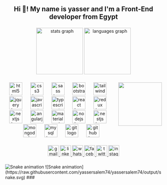 <h2 align="center">Hi 👋! My name is yasser and I'm a Front-End developer from Egypt</h2>

###

<div align="center">
  <img src="https://github-readme-stats.vercel.app/api?username=yassersalem74&hide_title=false&hide_rank=false&show_icons=true&include_all_commits=true&count_private=true&disable_animations=false&theme=dracula&locale=en&hide_border=false" height="150" alt="stats graph"  />
  <img src="https://github-readme-stats.vercel.app/api/top-langs?username=yassersalem74&locale=en&hide_title=false&layout=compact&card_width=320&langs_count=5&theme=dracula&hide_border=false" height="150" alt="languages graph"  />
</div>

###

<img align="right" height="140" src="https://i.pinimg.com/736x/1b/1f/c1/1b1fc1dee23a830fb22cb00ce67894f2.jpg"  />

###

<div align="center">
  <img src="https://cdn.jsdelivr.net/gh/devicons/devicon/icons/html5/html5-original.svg" height="42" alt="html5 logo"  />
  <img width="18" />
  <img src="https://cdn.jsdelivr.net/gh/devicons/devicon/icons/css3/css3-original.svg" height="42" alt="css3 logo"  />
  <img width="18" />
  <img src="https://cdn.jsdelivr.net/gh/devicons/devicon/icons/sass/sass-original.svg" height="42" alt="sass logo"  />
  <img width="18" />
  <img src="https://cdn.simpleicons.org/bootstrap/7952B3" height="42" alt="bootstrap logo"  />
  <img width="18" />
  <img src="https://skillicons.dev/icons?i=tailwind" height="42" alt="tailwindcss logo"  />
  <img width="18" />
  <img src="https://skillicons.dev/icons?i=jquery" height="42" alt="jquery logo"  />
  <img width="18" />
  <img src="https://cdn.jsdelivr.net/gh/devicons/devicon/icons/javascript/javascript-original.svg" height="42" alt="javascript logo"  />
  <img width="18" />
  <img src="https://cdn.jsdelivr.net/gh/devicons/devicon/icons/typescript/typescript-original.svg" height="42" alt="typescript logo"  />
  <img width="18" />
  <img src="https://cdn.jsdelivr.net/gh/devicons/devicon/icons/react/react-original.svg" height="42" alt="react logo"  />
  <img width="18" />
  <img src="https://skillicons.dev/icons?i=redux" height="42" alt="redux logo"  />
  <img width="18" />
  <img src="https://cdn.jsdelivr.net/gh/devicons/devicon/icons/nextjs/nextjs-original.svg" height="42" alt="nextjs logo"  />
  <img width="18" />
  <img src="https://cdn.jsdelivr.net/gh/devicons/devicon/icons/angularjs/angularjs-original.svg" height="42" alt="angularjs logo"  />
  <img width="18" />
  <img src="https://cdn.jsdelivr.net/gh/devicons/devicon/icons/materialui/materialui-original.svg" height="42" alt="materialui logo"  />
  <img width="18" />
  <img src="https://cdn.jsdelivr.net/gh/devicons/devicon/icons/nodejs/nodejs-original.svg" height="42" alt="nodejs logo"  />
  <img width="18" />
  <img src="https://cdn.jsdelivr.net/gh/devicons/devicon/icons/nestjs/nestjs-original.svg" height="42" alt="nestjs logo"  />
  <img width="18" />
  <img src="https://cdn.jsdelivr.net/gh/devicons/devicon/icons/mongodb/mongodb-original.svg" height="42" alt="mongodb logo"  />
  <img width="18" />
  <img src="https://cdn.simpleicons.org/mysql/4479A1" height="42" alt="mysql logo"  />
  <img width="18" />
  <img src="https://cdn.simpleicons.org/git/F05032" height="42" alt="git logo"  />
  <img width="18" />
  <img src="https://skillicons.dev/icons?i=github" height="42" alt="github logo"  />
</div>

###

<div align="center">
  <a href="yassersalem9099@gmail.com" target="_blank">
    <img src="https://img.shields.io/static/v1?message=Gmail&logo=gmail&label=&color=D14836&logoColor=white&labelColor=&style=for-the-badge" height="35" alt="gmail logo"  />
  </a>
  <a href="https://www.linkedin.com/in/yasser-salem-118b7b214/" target="_blank">
    <img src="https://img.shields.io/static/v1?message=LinkedIn&logo=linkedin&label=&color=0077B5&logoColor=white&labelColor=&style=for-the-badge" height="35" alt="linkedin logo"  />
  </a>
  <a href="01228309083" target="_blank">
    <img src="https://img.shields.io/static/v1?message=Whatsapp&logo=whatsapp&label=&color=25D366&logoColor=white&labelColor=&style=for-the-badge" height="35" alt="whatsapp logo"  />
  </a>
  <a href="https://www.facebook.com/yassersalemm14" target="_blank">
    <img src="https://img.shields.io/static/v1?message=Facebook&logo=facebook&label=&color=1877F2&logoColor=white&labelColor=&style=for-the-badge" height="35" alt="facebook logo"  />
  </a>
  <a href="https://x.com/Yasser_salem74" target="_blank">
    <img src="https://img.shields.io/static/v1?message=Twitter&logo=twitter&label=&color=1DA1F2&logoColor=white&labelColor=&style=for-the-badge" height="35" alt="twitter logo"  />
  </a>
  <a href="https://www.instagram.com/yasser_salem14/" target="_blank">
    <img src="https://img.shields.io/static/v1?message=Instagram&logo=instagram&label=&color=E4405F&logoColor=white&labelColor=&style=for-the-badge" height="35" alt="instagram logo"  />
  </a>
</div>

###

<img src="https://raw.githubusercontent.com/yassersalem74/yassersalem74/output/snake.svg" alt="Snake animation" />
![Snake animation](https://raw.githubusercontent.com/yassersalem74/yassersalem74/output/snake.svg)
###
